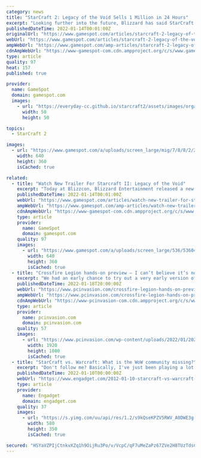 ```yaml
---
category: news
title: "StarCraft 2: Legacy of the Void Sells 1 Million in 24 Hours"
excerpt: "Looking further into the future, Blizzard has said StarCraft III could happen, though it will depend on fan feedback. \"What the future holds really depends so much on what we hear back from players."
publishedDateTime: 2022-01-14T00:01:00Z
originalUrl: "https://www.gamespot.com/articles/starcraft-2-legacy-of-the-void-sells-1-million-in-/1100-6432299/"
webUrl: "https://www.gamespot.com/articles/starcraft-2-legacy-of-the-void-sells-1-million-in-/1100-6432299/"
ampWebUrl: "https://www.gamespot.com/amp-articles/starcraft-2-legacy-of-the-void-sells-1-million-in-/1100-6432299/"
cdnAmpWebUrl: "https://www-gamespot-com.cdn.ampproject.org/c/s/www.gamespot.com/amp-articles/starcraft-2-legacy-of-the-void-sells-1-million-in-/1100-6432299/"
type: article
quality: 97
heat: 157
published: true

provider:
  name: GameSpot
  domain: gamespot.com
  images:
    - url: "https://everyday-cc.github.io/starcraft2/assets/images/organizations/gamespot.com-50x50.jpg"
      width: 50
      height: 50

topics:
  - StarCraft 2

images:
  - url: "https://www.gamespot.com/a/uploads/screen_large/mig/7/8/8/2/2797882-sc2lotv.jpg"
    width: 640
    height: 360
    isCached: true

related:
  - title: "Watch New Trailer For Starcraft II: Legacy of the Void"
    excerpt: "Today at Blizzcon, Blizzard Entertainment released a new trailer for Starcraft II: Legacy of the Void, the conclusion in the Starcraft II trilogy, following Wings of Liberty and Heart of the Swarm."
    publishedDateTime: 2022-01-14T00:01:00Z
    webUrl: "https://www.gamespot.com/articles/watch-new-trailer-for-starcraft-ii-legacy-of-the-v/1100-6423451/"
    ampWebUrl: "https://www.gamespot.com/amp-articles/watch-new-trailer-for-starcraft-ii-legacy-of-the-v/1100-6423451/"
    cdnAmpWebUrl: "https://www-gamespot-com.cdn.ampproject.org/c/s/www.gamespot.com/amp-articles/watch-new-trailer-for-starcraft-ii-legacy-of-the-v/1100-6423451/"
    type: article
    provider:
      name: GameSpot
      domain: gamespot.com
    quality: 97
    images:
      - url: "https://www.gamespot.com/a/uploads/screen_large/536/5360430/2721486-trailer_starcraftii_legacyofthevoidoblivion_20141107.jpg"
        width: 640
        height: 360
        isCached: true
  - title: "Crossfire Legion hands-on preview — I can’t believe it’s not StarCraft"
    excerpt: "We had an early chance to try out a very early version of Crossfire Legion, an RTS set in the world of CrossFire."
    publishedDateTime: 2022-01-18T20:00:00Z
    webUrl: "https://www.pcinvasion.com/crossfire-legion-hands-on-preview/"
    ampWebUrl: "https://www.pcinvasion.com/crossfire-legion-hands-on-preview/amp/"
    cdnAmpWebUrl: "https://www-pcinvasion-com.cdn.ampproject.org/c/s/www.pcinvasion.com/crossfire-legion-hands-on-preview/amp/"
    type: article
    provider:
      name: pcinvasion.com
      domain: pcinvasion.com
    quality: 57
    images:
      - url: "https://www.pcinvasion.com/wp-content/uploads/2022/01/20220114172852_1.jpg"
        width: 1920
        height: 1080
        isCached: true
  - title: "StarCraft vs. Warcraft: What is the WoW community missing?"
    excerpt: "Don't follow me? Basically, I've just been playing a lot of StarCraft 2 whenever I'm not raiding. Still, being heavily invested in WoW and StarCraft has really felt like living two lives at times ..."
    publishedDateTime: 2022-01-10T00:00:00Z
    webUrl: "https://www.engadget.com/2012-01-10-starcraft-vs-warcraft-what-is-the-wow-community-missing.html"
    type: article
    provider:
      name: Engadget
      domain: engadget.com
    quality: 37
    images:
      - url: "https://s.yimg.com/uu/api/res/1.2/s9kQseKPZV5RWV_A0DWE3g--~B/aD0zNTA7dz01ODA7YXBwaWQ9eXRhY2h5b24-/https://www.blogcdn.com/wow.joystiq.com/media/2012/01/wowandstarcrafthearts.png"
        width: 580
        height: 350
        isCached: true

secured: "HSYaVZPIjCtnkvXZq1h9OijRu3Po/v/VcpC/qF7uMeZaPz67ZVe2H8TUzTdsCIfOb93ZpWdddj57U10SfjzlOnqv3IgsW0zlmniaYD/MUsm7bmA9yEurHU1gUDD+2Dlripam8VkZgE8VpKM5Q80BYLzM5L3EfeeyG9TE2/raQB1vW7R7dV+jJPR3CTREIHNO/BmnTg32IxDd5Mh/S9mVeWEG/WSH/rNqakaClhXVGiYHAjYnXGe+CgIsiPrXP0GvroF9hUcFyqRuuAZt2u0+KoQ03fDj/UZ7FijfD+0tzOlenx1mOwcjG8uqB4jpOVwd769gvJOOylD7q08GueYMSO4iBXfeqFBzjgjsgLKJDtU=;9VE5Kq94cJPD8+n3GbiftQ=="
---
```


